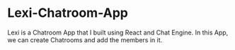 # Lexi-Chatroom-App
Lexi is a Chatroom App that I built using React and Chat Engine. In this App, we can create Chatrooms and add the members in it.
